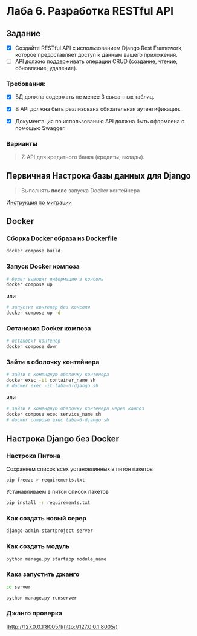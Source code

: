 # Лаба 6. Разработка RESTful API

## Задание

-[x] Создайте RESTful API с использованием Django Rest Framework, которое предоставляет доступ к данным вашего приложения. 
-[ ] API должно поддерживать операции CRUD (создание, чтение, обновление, удаление).

### Требования:

- [x] БД должна содержать не менее 3 связанных таблиц.
- [x] В API должна быть реализована обязательная аутентификация. 
- [x] Документация по использованию API должна быть оформлена с помощью Swagger. 


### Варианты

> *7.* API для кредитного банка (кредиты, вклады).

## Первичная Настрока базы данных для Django

> Выполнять **после** запуска Docker контейнера 

[Инструкция по миграции](server/МОГРАЦИЯ.md)

## Docker

### Сборка Docker образа из Dockerfile

```sh
docker compose build
```

### Запуск Docker композа

```sh
# будет выводит информацию в консоль
docker compose up
```

или

```sh
# запустит контенер без консоли
docker compose up -d
```

### Остановка Docker композа

```sh
# остановит контенер
docker compose down
```

### Зайти в оболочку контейнера

```sh
# зайти в комендную обалочку контенера
docker exec -it container_name sh
# docker exec -it laba-6-django sh
```

или

```sh
# зайти в комендную обалочку контенера через композ
docker compose exec service_name sh
# docker compose exec laba-6-django sh
```

## Настрока Django без Docker

### Настрока Питона

Сохраняем список всех установлинных в питон пакетов

```sh
pip freeze > requirements.txt
```

Устанавливаем в питон список пакетов

```sh
pip install -r requirements.txt
```

### Как создать новый серер

```sh
django-admin startproject server 
```

### Как создать модуль

```sh
python manage.py startapp module_name
```

### Кака запустить джанго

```sh
cd server

python manage.py runserver
```

### Джанго проверка

[http://127.0.0.1:8005/](http://127.0.0.1:8005/)

